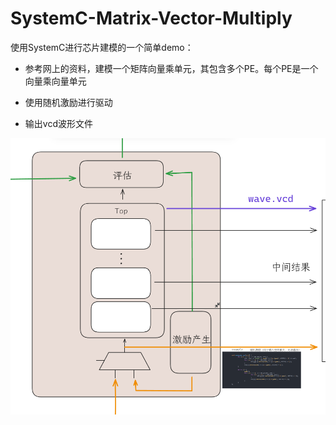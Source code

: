 # SystemC-Matrix-Vector-Multiply

使用SystemC进行芯片建模的一个简单demo：

- 参考网上的资料，建模一个矩阵向量乘单元，其包含多个PE。每个PE是一个向量乘向量单元

- 使用随机激励进行驱动

- 输出vcd波形文件

![](images/architecture.png)
